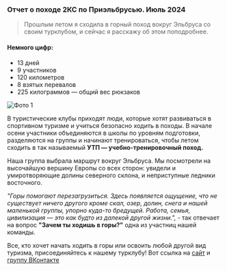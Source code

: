 ### Отчет о походе 2КС по Приэльбрусью. Июль 2024
> Прошлым летом я сходила в горный поход вокруг Эльбруса со своим турклубом, и сейчас я расскажу об этом поподробнее.
#### Немного цифр:
+ 13 дней
+ 9 участников
+ 120 километров
+ 8 взятых перевалов
+ 225 килограммов — общий вес рюкзаков

![Фото 1](https://disk.yandex.ru/client/disk/pictures?idApp=client&dialog=slider&idDialog=%2Fdisk%2Fpictures%2FIMG_20240725_124606.jpg)

В туристические клубы приходят люди, которые хотят развиваться в спортивном туризме и учиться безопасно ходить в походы. В начале осени участники объединяются в школы по уровням подготовки, разделяются на группы и начинают тренироваться, чтобы летом сходить в так называемый __УТП — учебно-тренировочный поход.__

Наша группа выбрала маршрут вокруг Эльбруса. Мы посмотрели на высочайшую вершину Европы со всех сторон: увидели и умиротворяющие долины северного склона, и неприступные ледники восточного. 



_"Горы помогают перезагрузиться. Здесь появляется ощущение, что не существует ничего другого кроме скал, озер, долин, снега и нашей маленькой группы, упорно куда-то бредущей. Работа, семья, цивилизация — это как будто из далекой другой жизни.",_ - так отвечает на вопрос __"Зачем ты ходишь в горы?"__ одна из участниц нашей команды. 


Все, кто хочет начать ходить в горы или освоить любой другой вид туризма, присоединяйтесь к нашему турклубу! Вот ссылка на [сайт](https://westra.ru) и [группу ВКонтакте](https://vk.com/westra_tk)